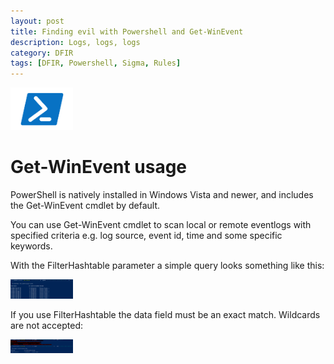```yaml
---
layout: post
title: Finding evil with Powershell and Get-WinEvent
description: Logs, logs, logs
category: DFIR
tags: [DFIR, Powershell, Sigma, Rules]
---
```


<img src="https://raw.githubusercontent.com/dfirale/dfirale.github.io/master/assets/images/GetWinEvent/powershell.png" width="100"/>

# Get-WinEvent usage

PowerShell is natively installed in Windows Vista and newer, and includes the Get-WinEvent cmdlet by default.

You can use Get-WinEvent cmdlet to scan local or remote eventlogs with specified criteria e.g. log source, event id, time and some specific keywords.

With the FilterHashtable parameter a simple query looks something like this:

<img src="https://raw.githubusercontent.com/dfirale/dfirale.github.io/master/assets/images/GetWinEvent/pic1.PNG" width="100"/>

If you use FilterHashtable the data field must be an exact match. Wildcards are not accepted:

<img src="https://raw.githubusercontent.com/dfirale/dfirale.github.io/master/assets/images/GetWinEvent/pic2.PNG" width="100"/>